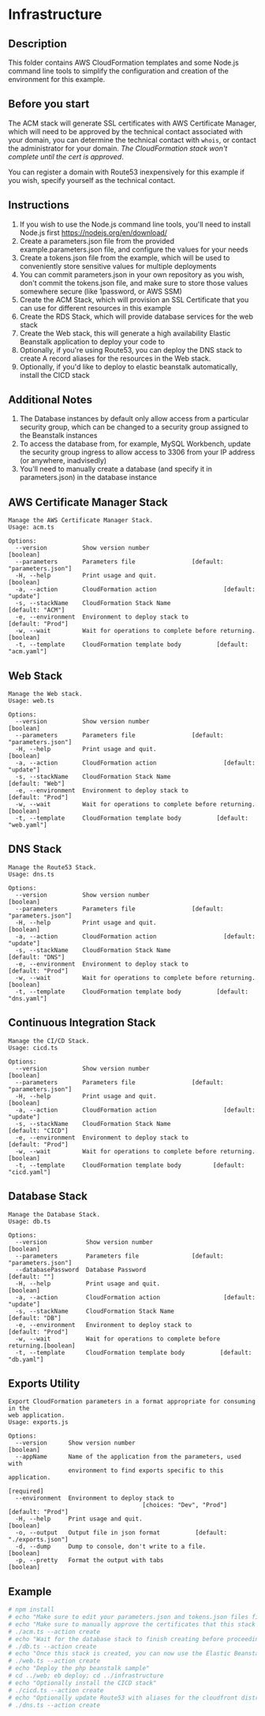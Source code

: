 # Infrastructure

## Description

This folder contains AWS CloudFormation templates and some Node.js command line tools to simplify the configuration 
and creation of the environment for this example.

## Before you start

The ACM stack will generate SSL certificates with AWS Certificate Manager, which will need to be approved by the
technical contact associated with your domain, you can determine the technical contact with `whois`, or contact the 
administrator for your domain. *The CloudFormation stack won't complete until the cert is approved*.

You can register a domain with Route53 inexpensively for this example if you wish, specify yourself as the technical contact. 

## Instructions

1. If you wish to use the Node.js command line tools, you'll need to install Node.js first https://nodejs.org/en/download/
1. Create a parameters.json file from the provided example.parameters.json file, and configure the values for your needs
1. Create a tokens.json file from the example, which will be used to conveniently store sensitive values for multiple deployments
1. You can commit parameters.json in your own repository as you wish, don't commit the tokens.json file, and make sure to store those values somewhere secure (like 1password, or AWS SSM)
1. Create the ACM Stack, which will provision an SSL Certificate that you can use for different resources in this example
1. Create the RDS Stack, which will provide database services for the web stack  
1. Create the Web stack, this will generate a high availability Elastic Beanstalk application to deploy your code to
1. Optionally, if you're using Route53, you can deploy the DNS stack to create A record aliases for the resources in the Web stack.
1. Optionally, if you'd like to deploy to elastic beanstalk automatically, install the CICD stack

## Additional Notes

1. The Database instances by default only allow access from a particular security group, which can be changed to a security group assigned to the Beanstalk instances
1. To access the database from, for example, MySQL Workbench, update the security group ingress to allow access to 3306 from your IP address (or anywhere, inadvisedly)
1. You'll need to manually create a database (and specify it in parameters.json) in the database instance 

## AWS Certificate Manager Stack

```
Manage the AWS Certificate Manager Stack.
Usage: acm.ts

Options:
  --version          Show version number                               [boolean]
  --parameters       Parameters file                [default: "parameters.json"]
  -H, --help         Print usage and quit.                             [boolean]
  -a, --action       CloudFormation action                   [default: "update"]
  -s, --stackName    CloudFormation Stack Name                  [default: "ACM"]
  -e, --environment  Environment to deploy stack to            [default: "Prod"]
  -w, --wait         Wait for operations to complete before returning. [boolean]
  -t, --template     CloudFormation template body          [default: "acm.yaml"]
```

## Web Stack

```
Manage the Web stack.
Usage: web.ts

Options:
  --version          Show version number                               [boolean]
  --parameters       Parameters file                [default: "parameters.json"]
  -H, --help         Print usage and quit.                             [boolean]
  -a, --action       CloudFormation action                   [default: "update"]
  -s, --stackName    CloudFormation Stack Name                  [default: "Web"]
  -e, --environment  Environment to deploy stack to            [default: "Prod"]
  -w, --wait         Wait for operations to complete before returning. [boolean]
  -t, --template     CloudFormation template body          [default: "web.yaml"]
```

## DNS Stack

```
Manage the Route53 Stack.
Usage: dns.ts

Options:
  --version          Show version number                               [boolean]
  --parameters       Parameters file                [default: "parameters.json"]
  -H, --help         Print usage and quit.                             [boolean]
  -a, --action       CloudFormation action                   [default: "update"]
  -s, --stackName    CloudFormation Stack Name                  [default: "DNS"]
  -e, --environment  Environment to deploy stack to            [default: "Prod"]
  -w, --wait         Wait for operations to complete before returning. [boolean]
  -t, --template     CloudFormation template body          [default: "dns.yaml"]
```

## Continuous Integration Stack

```
Manage the CI/CD Stack.
Usage: cicd.ts

Options:
  --version          Show version number                               [boolean]
  --parameters       Parameters file                [default: "parameters.json"]
  -H, --help         Print usage and quit.                             [boolean]
  -a, --action       CloudFormation action                   [default: "update"]
  -s, --stackName    CloudFormation Stack Name                 [default: "CICD"]
  -e, --environment  Environment to deploy stack to            [default: "Prod"]
  -w, --wait         Wait for operations to complete before returning. [boolean]
  -t, --template     CloudFormation template body         [default: "cicd.yaml"]
```

## Database Stack

```
Manage the Database Stack.
Usage: db.ts

Options:
  --version           Show version number                              [boolean]
  --parameters        Parameters file               [default: "parameters.json"]
  --databasePassword  Database Password                            [default: ""]
  -H, --help          Print usage and quit.                            [boolean]
  -a, --action        CloudFormation action                  [default: "update"]
  -s, --stackName     CloudFormation Stack Name                  [default: "DB"]
  -e, --environment   Environment to deploy stack to           [default: "Prod"]
  -w, --wait          Wait for operations to complete before returning.[boolean]
  -t, --template      CloudFormation template body          [default: "db.yaml"]
```

## Exports Utility

```
Export CloudFormation parameters in a format appropriate for consuming in the
web application.
Usage: exports.js

Options:
  --version      Show version number                                   [boolean]
  --appName      Name of the application from the parameters, used with
                 environment to find exports specific to this application.
                                                                      [required]
  --environment  Environment to deploy stack to
                                      [choices: "Dev", "Prod"] [default: "Prod"]
  -H, --help     Print usage and quit.                                 [boolean]
  -o, --output   Output file in json format          [default: "./exports.json"]
  -d, --dump     Dump to console, don't write to a file.               [boolean]
  -p, --pretty   Format the output with tabs                           [boolean]
```

## Example

```bash
# npm install
# echo "Make sure to edit your parameters.json and tokens.json files first"
# echo "Make sure to manually approve the certificates that this stack creates"
# ./acm.ts --action create
# echo "Wait for the database stack to finish creating before proceeding to create the web stack"
# ./db.ts --action create
# echo "Once this stack is created, you can now use the Elastic Beanstalk CLI to deploy your application"
# ./web.ts --action create
# echo "Deploy the php beanstalk sample" 
# cd ../web; eb deploy; cd ../infrastructure
# echo "Optionally install the CICD stack"
# ./cicd.ts --action create
# echo "Optionally update Route53 with aliases for the cloudfront distributions"
# ./dns.ts --action create
```